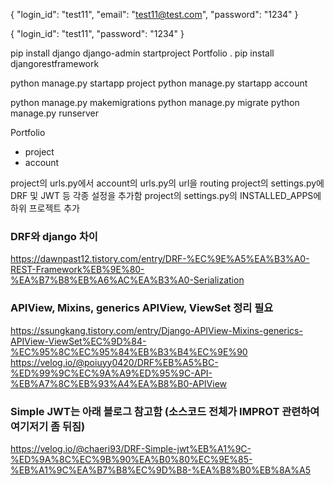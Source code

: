 {
"login_id": "test11",
"email": "test11@test.com",
"password": "1234"
}


{
"login_id": "test11",
"password": "1234"
}


pip install django
django-admin startproject Portfolio .
pip install djangorestframework

python manage.py startapp project
python manage.py startapp account

python manage.py makemigrations
python manage.py migrate
python manage.py runserver


Portfolio
- project
- account

project의 urls.py에서 account의 urls.py의 url을 routing
project의 settings.py에 DRF 및 JWT 등 각종 설정을 추가함
project의 settings.py의 INSTALLED_APPS에 하위 프로젝트 추가



### DRF와 django 차이
https://dawnpast12.tistory.com/entry/DRF-%EC%9E%A5%EA%B3%A0-REST-Framework%EB%9E%80-%EA%B7%B8%EB%A6%AC%EA%B3%A0-Serialization

### APIView, Mixins, generics APIView, ViewSet 정리 필요
https://ssungkang.tistory.com/entry/Django-APIView-Mixins-generics-APIView-ViewSet%EC%9D%84-%EC%95%8C%EC%95%84%EB%B3%B4%EC%9E%90
https://velog.io/@poiuyy0420/DRF%EB%A5%BC-%ED%99%9C%EC%9A%A9%ED%95%9C-API-%EB%A7%8C%EB%93%A4%EA%B8%B0-APIView

### Simple JWT는 아래 블로그 참고함 (소스코드 전체가 IMPROT 관련하여 여기저기 좀 뒤짐)
https://velog.io/@chaeri93/DRF-Simple-jwt%EB%A1%9C-%ED%9A%8C%EC%9B%90%EA%B0%80%EC%9E%85-%EB%A1%9C%EA%B7%B8%EC%9D%B8-%EA%B8%B0%EB%8A%A5


